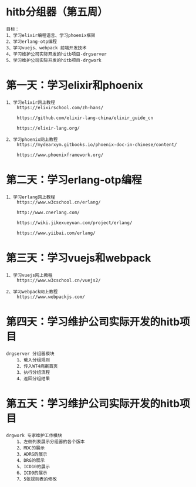 # hitb分组器（第五周）
    目标：
    1、学习elixir编程语言、学习phoenix框架
    2、学习erlang-otp编程
    3、学习vuejs、webpack 前端开发技术
    4、学习维护公司实际开发的hitb项目-drgserver
    5、学习维护公司实际开发的hitb项目-drgwork


# 第一天：学习elixir和phoenix
    1、学习elixir网上教程
        https://elixirschool.com/zh-hans/

        https://github.com/elixir-lang-china/elixir_guide_cn

        https://elixir-lang.org/

    2、学习phoenix网上教程
        https://mydearxym.gitbooks.io/phoenix-doc-in-chinese/content/

        https://www.phoenixframework.org/


# 第二天：学习erlang-otp编程
    1、学习erlang网上教程
        https://www.w3cschool.cn/erlang/

        http://www.cnerlang.com/

        https://wiki.jikexueyuan.com/project/erlang/

        https://www.yiibai.com/erlang/



# 第三天：学习vuejs和webpack
    1、学习vuejs网上教程
        https://www.w3cschool.cn/vuejs2/

    2、学习webpack网上教程
        https://www.webpackjs.com/


# 第四天：学习维护公司实际开发的hitb项目
    drgserver 分组器模块
        1、载入分组规则
        2、传入WT4病案首页
        3、执行分组流程
        4、返回分组结果


# 第五天：学习维护公司实际开发的hitb项目
    drgwork 专家维护工作模块
        1、左侧列表展示分组器的各个版本
        2、MDC的展示
        3、ADRG的展示
        4、DRG的展示
        5、ICD10的展示
        6、ICD9的展示
        7、5张规则表的修改


